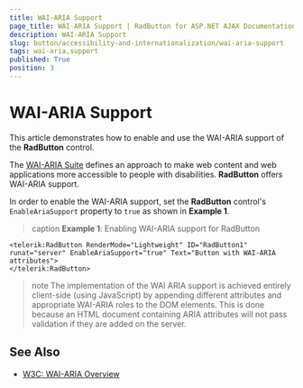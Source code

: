 ```yaml
---
title: WAI-ARIA Support
page_title: WAI-ARIA Support | RadButton for ASP.NET AJAX Documentation
description: WAI-ARIA Support
slug: button/accessibility-and-internationalization/wai-aria-support
tags: wai-aria,support
published: True
position: 3
---
```


# WAI-ARIA Support

This article demonstrates how to enable and use the WAI-ARIA support of the **RadButton** control.

The [WAI-ARIA Suite](https://www.w3.org/WAI/intro/aria) defines an approach to make web content and web applications more accessible to people with disabilities. **RadButton** offers WAI-ARIA support.

In order to enable the WAI-ARIA support, set the **RadButton** control's `EnableAriaSupport` property to `true` as shown in **Example 1**.

>caption **Example 1**: Enabling WAI-ARIA support for RadButton

````ASP.NET
<telerik:RadButton RenderMode="Lightweight" ID="RadButton1" runat="server" EnableAriaSupport="true" Text="Button with WAI-ARIA attributes">
</telerik:RadButton>
````

>note The implementation of the WAI ARIA support is achieved entirely client-side (using JavaScript) by appending different attributes and appropriate WAI-ARIA roles to the DOM elements.	This is done because an HTML document containing ARIA attributes will not pass validation if they are added on the server.




## See Also

 * [W3C: WAI-ARIA Overview](https://www.w3.org/WAI/intro/aria)


